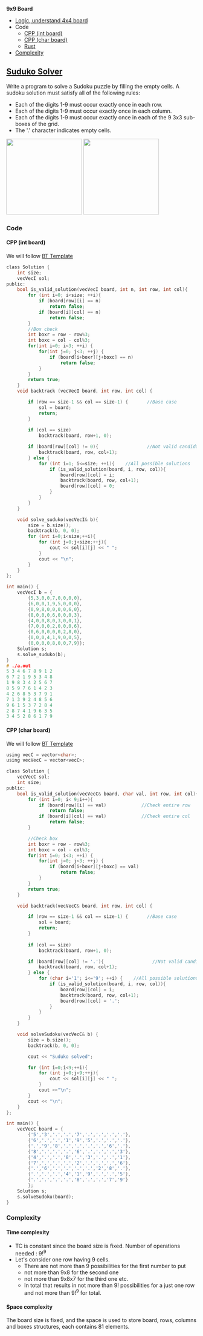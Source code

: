 **9x9 Board**
- [Logic, understand 4x4 board](/DS_Questions/Questions/vectors_arrays/2d-grid/Sudoku_Solver/4x4Board)
- Code
  - [CPP (int board)](#cpp1)
  - [CPP (char board)](#cpp1)
  - [Rust](#rs)
- [Complexity](#co)

## [Suduko Solver](https://leetcode.com/problems/sudoku-solver/)
Write a program to solve a Sudoku puzzle by filling the empty cells. A sudoku solution must satisfy all of the following rules:
- Each of the digits 1-9 must occur exactly once in each row.
- Each of the digits 1-9 must occur exactly once in each column.
- Each of the digits 1-9 must occur exactly once in each of the 9 3x3 sub-boxes of the grid.
- The '.' character indicates empty cells.

<img src=https://upload.wikimedia.org/wikipedia/commons/f/ff/Sudoku-by-L2G-20050714.svg width=200></img>
<img src=https://upload.wikimedia.org/wikipedia/commons/3/31/Sudoku-by-L2G-20050714_solution.svg width=200></img>

### Code
<a name=cpp1></a>
#### CPP (int board)
We will follow [BT Template](/DS_Questions/Algorithms/Backtracking#tem)
```c
class Solution {
    int size;
    vecVecI sol;
public:
    bool is_valid_solution(vecVecI board, int n, int row, int col){
        for (int i=0; i<size; ++i){
            if (board[row][i] == n)
                return false;
            if (board[i][col] == n)
                return false;
        }
        //Box check
        int boxr = row - row%3;
        int boxc = col - col%3;
        for(int i=0; i<3; ++i) {
            for(int j=0; j<3; ++j) {
                if (board[i+boxr][j+boxc] == n)
                    return false;
            }
        }
        return true;
    }
    void backtrack (vecVecI board, int row, int col) {

        if (row == size-1 && col == size-1) {       //Base case
            sol = board;
            return;
        }
        
        if (col == size)
            backtrack(board, row+1, 0);

        if (board[row][col] != 0){                  //Not valid candidate continue
            backtrack(board, row, col+1);
        } else {            
            for (int i=1; i<=size; ++i){    //All possible solutions
                if (is_valid_solution(board, i, row, col)){
                    board[row][col] = i;
                    backtrack(board, row, col+1);
                    board[row][col] = 0;
                }
            }
        }
    }

    void solve_suduko(vecVecI& b){
        size = b.size();
        backtrack(b, 0, 0);
        for (int i=0;i<size;++i){
            for (int j=0;j<size;++j){
                cout << sol[i][j] << " ";
            }
            cout << "\n";
        }
    }
};

int main() {
    vecVecI b = {
        {5,3,0,0,7,0,0,0,0},
        {6,0,0,1,9,5,0,0,0},
        {0,9,8,0,0,0,0,6,0},
        {8,0,0,0,6,0,0,0,3},
        {4,0,0,8,0,3,0,0,1},
        {7,0,0,0,2,0,0,0,6},
        {0,6,0,0,0,0,2,8,0},
        {0,0,0,4,1,9,0,0,5},
        {0,0,0,0,8,0,0,7,9}};
    Solution s;
    s.solve_suduko(b);
}
# ./a.out
5 3 4 6 7 8 9 1 2 
6 7 2 1 9 5 3 4 8
1 9 8 3 4 2 5 6 7
8 5 9 7 6 1 4 2 3
4 2 6 8 5 3 7 9 1
7 1 3 9 2 4 8 5 6
9 6 1 5 3 7 2 8 4
2 8 7 4 1 9 6 3 5
3 4 5 2 8 6 1 7 9
```

<a name=cpp2></a>
#### CPP (char board)
We will follow [BT Template](/DS_Questions/Algorithms/Backtracking#tem)
```c
using vecC = vector<char>;
using vecVecC = vector<vecC>;

class Solution {
    vecVecC sol;
    int size;
public:
    bool is_valid_solution(vecVecC& board, char val, int row, int col){
        for (int i=0; i< 9;i++){
            if (board[row][i] == val)             //Check entire row
                return false;
            if (board[i][col] == val)             //Check entire col
                return false;
        }

        //Check box
        int boxr = row - row%3;
        int boxc = col - col%3;
        for(int i=0; i<3; ++i) {
            for(int j=0; j<3; ++j) {
                if (board[i+boxr][j+boxc] == val)
                    return false;
            }
        }
        return true;
    }

    void backtrack(vecVecC& board, int row, int col) {

        if (row == size-1 && col == size-1) {       //Base case
            sol = board;
            return;
        }
        
        if (col == size)
            backtrack(board, row+1, 0);

        if (board[row][col] != '.'){                  //Not valid candidate continue
            backtrack(board, row, col+1);
        } else {            
            for (char i='1'; i<='9'; ++i) {    //All possible solutions
                if (is_valid_solution(board, i, row, col)){
                    board[row][col] = i;
                    backtrack(board, row, col+1);
                    board[row][col] = '.';
                }
            }
        }
    }        

    void solveSudoku(vecVecC& b) {
        size = b.size();
        backtrack(b, 0, 0);

        cout << "Suduko solved";

        for (int i=0;i<9;++i){
            for (int j=0;j<9;++j){
                cout << sol[i][j] << " ";
            }
            cout <<"\n";
        }
        cout << "\n";
    }
};

int main() {
    vecVecC board = {
        {'5','3','.','.','7','.','.','.','.'},
        {'6','.','.','1','9','5','.','.','.'},
        {'.','9','8','.','.','.','.','6','.'},
        {'8','.','.','.','6','.','.','.','3'},
        {'4','.','.','8','.','3','.','.','1'},
        {'7','.','.','.','2','.','.','.','6'},
        {'.','6','.','.','.','.','2','8','.'},
        {'.','.','.','4','1','9','.','.','5'},
        {'.','.','.','.','8','.','.','7','9'}
        };
    Solution s;
    s.solveSudoku(board);
}
```

<a name=co></a>
### Complexity
#### Time complexity
- TC is constant since the board size is fixed. Number of operations needed : 9!<sup>9</sup>
- Let's consider one row having 9 cells. 
  - There are not more than 9 possibilities for the first number to put
  - not more than 9x8 for the second one
  - not more than 9x8x7 for the third one etc.
  - In total that results in not more than 9! possibilities for a just one row and not more than 9!<sup>9</sup> for total.
#### Space complexity
The board size is fixed, and the space is used to store board, rows, columns and boxes structures, each contains 81 elements.
